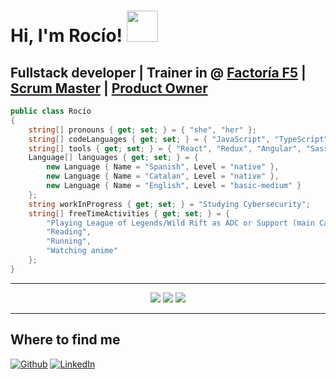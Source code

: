 
<h1> Hi, I'm Rocío! <img src="https://w7.pngwing.com/pngs/588/377/png-transparent-league-of-legends-drawing-whiskers-sticker-league-of-legends-game-white-cat-like-mammal.png" width="50"></h1>
<h2 >Fullstack developer | Trainer in @ <a href='https://factoriaf5.org/'>Factoría F5</a> | <a href='https://scrummanager.com/website/c/verify-cert.php?code=64367713037853.77701066'> Scrum Master</a> | <a href='https://scrummanager.com/website/c/verify-cert.php?code=64367f4b39ff65.22403508'> Product Owner</a></h2>

```csharp
public class Rocío
{
    string[] pronouns { get; set; } = { "she", "her" };
    string[] codeLanguages { get; set; } = { "JavaScript", "TypeScript", "HTML", "CSS", "C #","Java" };
    string[] tools { get; set; } = { "React", "Redux", "Angular", "Sass", , "ASP.NET","Jest" };
    Language[] languages { get; set; } = {
        new Language { Name = "Spanish", Level = "native" },
        new Language { Name = "Catalan", Level = "native" },
        new Language { Name = "English", Level = "basic-medium" }
    };
    string workInProgress { get; set; } = "Studying Cybersecurity";
    string[] freeTimeActivities { get; set; } = {
        "Playing League of Legends/Wild Rift as ADC or Support (main Caitlyn and Seraphine)",
        "Reading",
        "Running",
        "Watching anime"
    };
}
```
---
<section align="center">
  
  ![](http://github-profile-summary-cards.vercel.app/api/cards/profile-details?username=rcellas&theme=react)
  ![](http://github-profile-summary-cards.vercel.app/api/cards/repos-per-language?username=rcellas&theme=react)
  ![](http://github-profile-summary-cards.vercel.app/api/cards/most-commit-language?username=rcellas&theme=react)

</section>

---
<h2>Where to find me</h2>
<p><a href="https://github.com/rcellas" target="_blank"><img alt="Github" src="https://img.shields.io/badge/GitHub-%2312100E.svg?&style=for-the-badge&logo=Github&logoColor=white" /></a> <a href="https://www.linkedin.com/in/rociocejudo/" target="_blank"><img alt="LinkedIn" src="https://img.shields.io/badge/linkedin-%230077B5.svg?&style=for-the-badge&logo=linkedin&logoColor=white" /></a>
</p>
